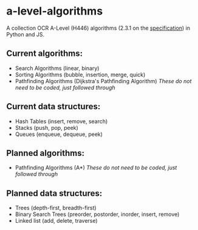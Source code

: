 # a-level-algorithms

A collection OCR A-Level (H446) algorithms (2.3.1 on the [specification](https://www.ocr.org.uk/Images/170844-specification-accredited-a-level-gce-computer-science-h446.pdf)) in Python and JS. 

## Current algorithms:
- Search Algorithms (linear, binary)
- Sorting Algorithms (bubble, insertion, merge, quick)
- Pathfinding Algorithms (Dijkstra's Pathfinding Algorithm) *These do not need to be coded, just followed through*

## Current data structures:
- Hash Tables (insert, remove, search)
- Stacks (push, pop, peek)
- Queues (enqueue, dequeue, peek)

## Planned algorithms:
- Pathfinding Algorithms (A\*) *These do not need to be coded, just followed through*

## Planned data structures:
- Trees (depth-first, breadth-first)
- Binary Search Trees (preorder, postorder, inorder, insert, remove)
- Linked list (add, delete, traverse)
